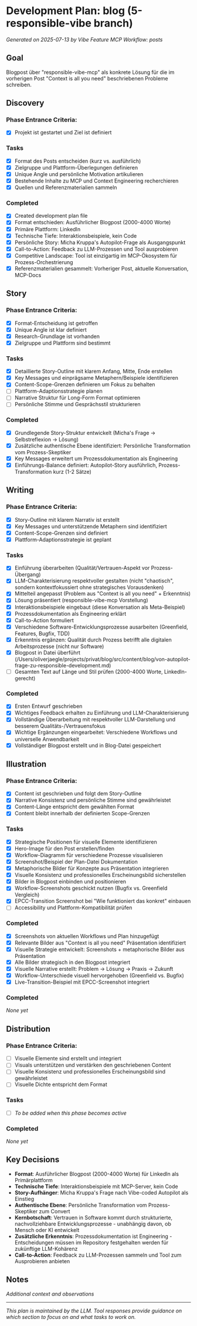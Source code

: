 # Development Plan: blog (5-responsible-vibe branch)

*Generated on 2025-07-13 by Vibe Feature MCP*
*Workflow: posts*

## Goal
Blogpost über "responsible-vibe-mcp" als konkrete Lösung für die im vorherigen Post "Context is all you need" beschriebenen Probleme schreiben.

## Discovery

### Phase Entrance Criteria:
- [x] Projekt ist gestartet und Ziel ist definiert

### Tasks
- [x] Format des Posts entscheiden (kurz vs. ausführlich)
- [x] Zielgruppe und Plattform-Überlegungen definieren
- [x] Unique Angle und persönliche Motivation artikulieren
- [x] Bestehende Inhalte zu MCP und Context Engineering recherchieren
- [x] Quellen und Referenzmaterialien sammeln

### Completed
- [x] Created development plan file
- [x] Format entschieden: Ausführlicher Blogpost (2000-4000 Worte)
- [x] Primäre Plattform: LinkedIn
- [x] Technische Tiefe: Interaktionsbeispiele, kein Code
- [x] Persönliche Story: Micha Kruppa's Autopilot-Frage als Ausgangspunkt
- [x] Call-to-Action: Feedback zu LLM-Prozessen und Tool ausprobieren
- [x] Competitive Landscape: Tool ist einzigartig im MCP-Ökosystem für Prozess-Orchestrierung
- [x] Referenzmaterialien gesammelt: Vorheriger Post, aktuelle Konversation, MCP-Docs

## Story

### Phase Entrance Criteria:
- [x] Format-Entscheidung ist getroffen
- [x] Unique Angle ist klar definiert
- [x] Research-Grundlage ist vorhanden
- [x] Zielgruppe und Plattform sind bestimmt

### Tasks
- [x] Detaillierte Story-Outline mit klarem Anfang, Mitte, Ende erstellen
- [x] Key Messages und einprägsame Metaphern/Beispiele identifizieren
- [x] Content-Scope-Grenzen definieren um Fokus zu behalten
- [ ] Plattform-Adaptionsstrategie planen
- [ ] Narrative Struktur für Long-Form Format optimieren
- [ ] Persönliche Stimme und Gesprächsstil strukturieren

### Completed
- [x] Grundlegende Story-Struktur entwickelt (Micha's Frage → Selbstreflexion → Lösung)
- [x] Zusätzliche authentische Ebene identifiziert: Persönliche Transformation vom Prozess-Skeptiker
- [x] Key Messages erweitert um Prozessdokumentation als Engineering
- [x] Einführungs-Balance definiert: Autopilot-Story ausführlich, Prozess-Transformation kurz (1-2 Sätze)

## Writing

### Phase Entrance Criteria:
- [x] Story-Outline mit klarem Narrativ ist erstellt
- [x] Key Messages und unterstützende Metaphern sind identifiziert
- [x] Content-Scope-Grenzen sind definiert
- [x] Plattform-Adaptionsstrategie ist geplant

### Tasks
- [x] Einführung überarbeiten (Qualität/Vertrauen-Aspekt vor Prozess-Übergang)
- [x] LLM-Charakterisierung respektvoller gestalten (nicht "chaotisch", sondern kontextfokussiert ohne strategisches Vorausdenken)
- [x] Mittelteil angepasst (Problem aus "Context is all you need" + Erkenntnis)
- [x] Lösung präsentiert (responsible-vibe-mcp Vorstellung)
- [x] Interaktionsbeispiele eingebaut (diese Konversation als Meta-Beispiel)
- [x] Prozessdokumentation als Engineering erklärt
- [x] Call-to-Action formuliert
- [x] Verschiedene Software-Entwicklungsprozesse ausarbeiten (Greenfield, Features, Bugfix, TDD)
- [x] Erkenntnis ergänzen: Qualität durch Prozess betrifft alle digitalen Arbeitsprozesse (nicht nur Software)
- [x] Blogpost in Datei überführt (/Users/oliverjaegle/projects/privat/blog/src/content/blog/von-autopilot-frage-zu-responsible-development.md)
- [ ] Gesamten Text auf Länge und Stil prüfen (2000-4000 Worte, LinkedIn-gerecht)

### Completed
- [x] Ersten Entwurf geschrieben
- [x] Wichtiges Feedback erhalten zu Einführung und LLM-Charakterisierung
- [x] Vollständige Überarbeitung mit respektvoller LLM-Darstellung und besserem Qualitäts-/Vertrauensfokus
- [x] Wichtige Ergänzungen eingearbeitet: Verschiedene Workflows und universelle Anwendbarkeit
- [x] Vollständiger Blogpost erstellt und in Blog-Datei gespeichert

## Illustration

### Phase Entrance Criteria:
- [x] Content ist geschrieben und folgt dem Story-Outline
- [x] Narrative Konsistenz und persönliche Stimme sind gewährleistet
- [x] Content-Länge entspricht dem gewählten Format
- [x] Content bleibt innerhalb der definierten Scope-Grenzen

### Tasks
- [x] Strategische Positionen für visuelle Elemente identifizieren
- [x] Hero-Image für den Post erstellen/finden
- [x] Workflow-Diagramm für verschiedene Prozesse visualisieren
- [x] Screenshot/Beispiel der Plan-Datei Dokumentation
- [x] Metaphorische Bilder für Konzepte aus Präsentation integrieren
- [x] Visuelle Konsistenz und professionelles Erscheinungsbild sicherstellen
- [x] Bilder in Blogpost einbinden und positionieren
- [x] Workflow-Screenshots geschickt nutzen (Bugfix vs. Greenfield Vergleich)
- [x] EPCC-Transition Screenshot bei "Wie funktioniert das konkret" einbauen
- [ ] Accessibility und Plattform-Kompatibilität prüfen

### Completed
- [x] Screenshots von aktuellen Workflows und Plan hinzugefügt
- [x] Relevante Bilder aus "Context is all you need" Präsentation identifiziert
- [x] Visuelle Strategie entwickelt: Screenshots + metaphorische Bilder aus Präsentation
- [x] Alle Bilder strategisch in den Blogpost integriert
- [x] Visuelle Narrative erstellt: Problem → Lösung → Praxis → Zukunft
- [x] Workflow-Unterschiede visuell hervorgehoben (Greenfield vs. Bugfix)
- [x] Live-Transition-Beispiel mit EPCC-Screenshot integriert

### Completed
*None yet*

## Distribution

### Phase Entrance Criteria:
- [ ] Visuelle Elemente sind erstellt und integriert
- [ ] Visuals unterstützen und verstärken den geschriebenen Content
- [ ] Visuelle Konsistenz und professionelles Erscheinungsbild sind gewährleistet
- [ ] Visuelle Dichte entspricht dem Format

### Tasks
- [ ] *To be added when this phase becomes active*

### Completed
*None yet*

## Key Decisions
- **Format**: Ausführlicher Blogpost (2000-4000 Worte) für LinkedIn als Primärplattform
- **Technische Tiefe**: Interaktionsbeispiele mit MCP-Server, kein Code
- **Story-Aufhänger**: Micha Kruppa's Frage nach Vibe-coded Autopilot als Einstieg
- **Authentische Ebene**: Persönliche Transformation vom Prozess-Skeptiker zum Convert
- **Kernbotschaft**: Vertrauen in Software kommt durch strukturierte, nachvollziehbare Entwicklungsprozesse - unabhängig davon, ob Mensch oder KI entwickelt
- **Zusätzliche Erkenntnis**: Prozessdokumentation ist Engineering - Entscheidungen müssen im Repository festgehalten werden für zukünftige LLM-Kohärenz
- **Call-to-Action**: Feedback zu LLM-Prozessen sammeln und Tool zum Ausprobieren anbieten

## Notes
*Additional context and observations*

---
*This plan is maintained by the LLM. Tool responses provide guidance on which section to focus on and what tasks to work on.*
